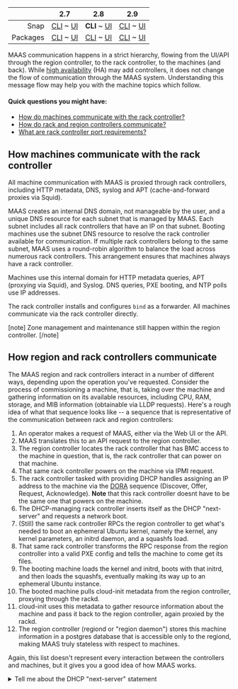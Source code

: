 <!-- deb-2-7-cli
||2.7|2.8|2.9|
|-----:|:-----:|:-----:|:-----:|
|Snap|[CLI](/t/maas-communication-snap-2-7-cli/2826) ~ [UI](/t/maas-communication-snap-2-7-ui/2827)|[CLI](/t/maas-communication-snap-2-8-cli/2828) ~ [UI](/t/maas-communication-snap-2-8-ui/2829)|[CLI](/t/maas-communication-snap-2-9-cli/2830) ~ [UI](/t/maas-communication-snap-2-9-ui/2831)|
|Packages|**CLI** ~ [UI](/t/maas-communication-deb-2-7-ui/2833)|[CLI](/t/maas-communication-deb-2-8-cli/2834) ~ [UI](/t/maas-communication-deb-2-8-ui/2835)|[CLI](/t/maas-communication-deb-2-9-cli/2836) ~ [UI](/t/maas-communication-deb-2-9-ui/2837)|
 deb-2-7-cli -->

<!-- deb-2-7-ui
||2.7|2.8|2.9|
|-----:|:-----:|:-----:|:-----:|
|Snap|[CLI](/t/maas-communication-snap-2-7-cli/2826) ~ [UI](/t/maas-communication-snap-2-7-ui/2827)|[CLI](/t/maas-communication-snap-2-8-cli/2828) ~ [UI](/t/maas-communication-snap-2-8-ui/2829)|[CLI](/t/maas-communication-snap-2-9-cli/2830) ~ [UI](/t/maas-communication-snap-2-9-ui/2831)|
|Packages|[CLI](/t/maas-communication-deb-2-7-cli/2832) ~ **UI**|[CLI](/t/maas-communication-deb-2-8-cli/2834) ~ [UI](/t/maas-communication-deb-2-8-ui/2835)|[CLI](/t/maas-communication-deb-2-9-cli/2836) ~ [UI](/t/maas-communication-deb-2-9-ui/2837)|
 deb-2-7-ui -->

<!-- deb-2-8-cli
||2.7|2.8|2.9|
|-----:|:-----:|:-----:|:-----:|
|Snap|[CLI](/t/maas-communication-snap-2-7-cli/2826) ~ [UI](/t/maas-communication-snap-2-7-ui/2827)|[CLI](/t/maas-communication-snap-2-8-cli/2828) ~ [UI](/t/maas-communication-snap-2-8-ui/2829)|[CLI](/t/maas-communication-snap-2-9-cli/2830) ~ [UI](/t/maas-communication-snap-2-9-ui/2831)|
|Packages|[CLI](/t/maas-communication-deb-2-7-cli/2832) ~ [UI](/t/maas-communication-deb-2-7-ui/2833)|**CLI** ~ [UI](/t/maas-communication-deb-2-8-ui/2835)|[CLI](/t/maas-communication-deb-2-9-cli/2836) ~ [UI](/t/maas-communication-deb-2-9-ui/2837)|
 deb-2-8-cli -->

<!-- deb-2-8-ui
||2.7|2.8|2.9|
|-----:|:-----:|:-----:|:-----:|
|Snap|[CLI](/t/maas-communication-snap-2-7-cli/2826) ~ [UI](/t/maas-communication-snap-2-7-ui/2827)|[CLI](/t/maas-communication-snap-2-8-cli/2828) ~ [UI](/t/maas-communication-snap-2-8-ui/2829)|[CLI](/t/maas-communication-snap-2-9-cli/2830) ~ [UI](/t/maas-communication-snap-2-9-ui/2831)|
|Packages|[CLI](/t/maas-communication-deb-2-7-cli/2832) ~ [UI](/t/maas-communication-deb-2-7-ui/2833)|[CLI](/t/maas-communication-deb-2-8-cli/2834) ~ **UI**|[CLI](/t/maas-communication-deb-2-9-cli/2836) ~ [UI](/t/maas-communication-deb-2-9-ui/2837)|
 deb-2-8-ui -->

<!-- deb-2-9-cli
||2.7|2.8|2.9|
|-----:|:-----:|:-----:|:-----:|
|Snap|[CLI](/t/maas-communication-snap-2-7-cli/2826) ~ [UI](/t/maas-communication-snap-2-7-ui/2827)|[CLI](/t/maas-communication-snap-2-8-cli/2828) ~ [UI](/t/maas-communication-snap-2-8-ui/2829)|[CLI](/t/maas-communication-snap-2-9-cli/2830) ~ [UI](/t/maas-communication-snap-2-9-ui/2831)|
|Packages|[CLI](/t/maas-communication-deb-2-7-cli/2832) ~ [UI](/t/maas-communication-deb-2-7-ui/2833)|[CLI](/t/maas-communication-deb-2-8-cli/2834) ~ [UI](/t/maas-communication-deb-2-8-ui/2835)|**CLI** ~ [UI](/t/maas-communication-deb-2-9-ui/2837)|
 deb-2-9-cli -->

<!-- deb-2-9-ui
||2.7|2.8|2.9|
|-----:|:-----:|:-----:|:-----:|
|Snap|[CLI](/t/maas-communication-snap-2-7-cli/2826) ~ [UI](/t/maas-communication-snap-2-7-ui/2827)|[CLI](/t/maas-communication-snap-2-8-cli/2828) ~ [UI](/t/maas-communication-snap-2-8-ui/2829)|[CLI](/t/maas-communication-snap-2-9-cli/2830) ~ [UI](/t/maas-communication-snap-2-9-ui/2831)|
|Packages|[CLI](/t/maas-communication-deb-2-7-cli/2832) ~ [UI](/t/maas-communication-deb-2-7-ui/2833)|[CLI](/t/maas-communication-deb-2-8-cli/2834) ~ [UI](/t/maas-communication-deb-2-8-ui/2835)|[CLI](/t/maas-communication-deb-2-9-cli/2836) ~ **UI**|
 deb-2-9-ui -->

<!-- snap-2-7-cli
||2.7|2.8|2.9|
|-----:|:-----:|:-----:|:-----:|
|Snap|**CLI** ~ [UI](/t/maas-communication-snap-2-7-ui/2827)|[CLI](/t/maas-communication-snap-2-8-cli/2828) ~ [UI](/t/maas-communication-snap-2-8-ui/2829)|[CLI](/t/maas-communication-snap-2-9-cli/2830) ~ [UI](/t/maas-communication-snap-2-9-ui/2831)|
|Packages|[CLI](/t/maas-communication-deb-2-7-cli/2832) ~ [UI](/t/maas-communication-deb-2-7-ui/2833)|[CLI](/t/maas-communication-deb-2-8-cli/2834) ~ [UI](/t/maas-communication-deb-2-8-ui/2835)|[CLI](/t/maas-communication-deb-2-9-cli/2836) ~ [UI](/t/maas-communication-deb-2-9-ui/2837)|
 snap-2-7-cli -->

<!-- snap-2-7-ui
||2.7|2.8|2.9|
|-----:|:-----:|:-----:|:-----:|
|Snap|[CLI](/t/maas-communication-snap-2-7-cli/2826) ~ **UI**|[CLI](/t/maas-communication-snap-2-8-cli/2828) ~ [UI](/t/maas-communication-snap-2-8-ui/2829)|[CLI](/t/maas-communication-snap-2-9-cli/2830) ~ [UI](/t/maas-communication-snap-2-9-ui/2831)|
|Packages|[CLI](/t/maas-communication-deb-2-7-cli/2832) ~ [UI](/t/maas-communication-deb-2-7-ui/2833)|[CLI](/t/maas-communication-deb-2-8-cli/2834) ~ [UI](/t/maas-communication-deb-2-8-ui/2835)|[CLI](/t/maas-communication-deb-2-9-cli/2836) ~ [UI](/t/maas-communication-deb-2-9-ui/2837)|
 snap-2-7-ui -->

||2.7|2.8|2.9|
|-----:|:-----:|:-----:|:-----:|
|Snap|[CLI](/t/maas-communication-snap-2-7-cli/2826) ~ [UI](/t/maas-communication-snap-2-7-ui/2827)|**CLI** ~ [UI](/t/maas-communication-snap-2-8-ui/2829)|[CLI](/t/maas-communication-snap-2-9-cli/2830) ~ [UI](/t/maas-communication-snap-2-9-ui/2831)|
|Packages|[CLI](/t/maas-communication-deb-2-7-cli/2832) ~ [UI](/t/maas-communication-deb-2-7-ui/2833)|[CLI](/t/maas-communication-deb-2-8-cli/2834) ~ [UI](/t/maas-communication-deb-2-8-ui/2835)|[CLI](/t/maas-communication-deb-2-9-cli/2836) ~ [UI](/t/maas-communication-deb-2-9-ui/2837)|

<!-- snap-2-8-ui
||2.7|2.8|2.9|
|-----:|:-----:|:-----:|:-----:|
|Snap|[CLI](/t/maas-communication-snap-2-7-cli/2826) ~ [UI](/t/maas-communication-snap-2-7-ui/2827)|[CLI](/t/maas-communication-snap-2-8-cli/2828) ~ **UI**|[CLI](/t/maas-communication-snap-2-9-cli/2830) ~ [UI](/t/maas-communication-snap-2-9-ui/2831)|
|Packages|[CLI](/t/maas-communication-deb-2-7-cli/2832) ~ [UI](/t/maas-communication-deb-2-7-ui/2833)|[CLI](/t/maas-communication-deb-2-8-cli/2834) ~ [UI](/t/maas-communication-deb-2-8-ui/2835)|[CLI](/t/maas-communication-deb-2-9-cli/2836) ~ [UI](/t/maas-communication-deb-2-9-ui/2837)|
 snap-2-8-ui -->

<!-- snap-2-9-cli
||2.7|2.8|2.9|
|-----:|:-----:|:-----:|:-----:|
|Snap|[CLI](/t/maas-communication-snap-2-7-cli/2826) ~ [UI](/t/maas-communication-snap-2-7-ui/2827)|[CLI](/t/maas-communication-snap-2-8-cli/2828) ~ [UI](/t/maas-communication-snap-2-8-ui/2829)|**CLI** ~ [UI](/t/maas-communication-snap-2-9-ui/2831)|
|Packages|[CLI](/t/maas-communication-deb-2-7-cli/2832) ~ [UI](/t/maas-communication-deb-2-7-ui/2833)|[CLI](/t/maas-communication-deb-2-8-cli/2834) ~ [UI](/t/maas-communication-deb-2-8-ui/2835)|[CLI](/t/maas-communication-deb-2-9-cli/2836) ~ [UI](/t/maas-communication-deb-2-9-ui/2837)|
 snap-2-9-cli -->

<!-- snap-2-9-ui
||2.7|2.8|2.9|
|-----:|:-----:|:-----:|:-----:|
|Snap|[CLI](/t/maas-communication-snap-2-7-cli/2826) ~ [UI](/t/maas-communication-snap-2-7-ui/2827)|[CLI](/t/maas-communication-snap-2-8-cli/2828) ~ [UI](/t/maas-communication-snap-2-8-ui/2829)|[CLI](/t/maas-communication-snap-2-9-cli/2830) ~ **UI**|
|Packages|[CLI](/t/maas-communication-deb-2-7-cli/2832) ~ [UI](/t/maas-communication-deb-2-7-ui/2833)|[CLI](/t/maas-communication-deb-2-8-cli/2834) ~ [UI](/t/maas-communication-deb-2-8-ui/2835)|[CLI](/t/maas-communication-deb-2-9-cli/2836) ~ [UI](/t/maas-communication-deb-2-9-ui/2837)|
 snap-2-9-ui -->

<!-- deb-2-7-cli
MAAS communication happens in a strict hierarchy, flowing from the UI/API through the region controller, to the rack controller, to the machines (and back).  While [high availability](/t/high-availability/2688) (HA) may add controllers, it does not change the flow of communication through the MAAS system.  Understanding this message flow may help you with the machine topics which follow.
deb-2-7-cli -->

<!-- deb-2-7-ui
MAAS communication happens in a strict hierarchy, flowing from the UI/API through the region controller, to the rack controller, to the machines (and back).  While [high availability](/t/high-availability/2689) (HA) may add controllers, it does not change the flow of communication through the MAAS system.  Understanding this message flow may help you with the machine topics which follow.
deb-2-7-ui -->

<!-- deb-2-8-cli
MAAS communication happens in a strict hierarchy, flowing from the UI/API through the region controller, to the rack controller, to the machines (and back).  While [high availability](/t/high-availability/2690) (HA) may add controllers, it does not change the flow of communication through the MAAS system.  Understanding this message flow may help you with the machine topics which follow.
deb-2-8-cli -->

<!-- deb-2-8-ui
MAAS communication happens in a strict hierarchy, flowing from the UI/API through the region controller, to the rack controller, to the machines (and back).  While [high availability](/t/high-availability/2691) (HA) may add controllers, it does not change the flow of communication through the MAAS system.  Understanding this message flow may help you with the machine topics which follow.
deb-2-8-ui -->

<!-- deb-2-9-cli
MAAS communication happens in a strict hierarchy, flowing from the UI/API through the region controller, to the rack controller, to the machines (and back).  While [high availability](/t/high-availability/2692) (HA) may add controllers, it does not change the flow of communication through the MAAS system.  Understanding this message flow may help you with the machine topics which follow.
deb-2-9-cli -->

<!-- deb-2-9-ui
MAAS communication happens in a strict hierarchy, flowing from the UI/API through the region controller, to the rack controller, to the machines (and back).  While [high availability](/t/high-availability/2693) (HA) may add controllers, it does not change the flow of communication through the MAAS system.  Understanding this message flow may help you with the machine topics which follow.
deb-2-9-ui -->

<!-- snap-2-7-cli
MAAS communication happens in a strict hierarchy, flowing from the UI/API through the region controller, to the rack controller, to the machines (and back).  While [high availability](/t/high-availability/2682) (HA) may add controllers, it does not change the flow of communication through the MAAS system.  Understanding this message flow may help you with the machine topics which follow.
snap-2-7-cli -->

<!-- snap-2-7-ui
MAAS communication happens in a strict hierarchy, flowing from the UI/API through the region controller, to the rack controller, to the machines (and back).  While [high availability](/t/high-availability/2683) (HA) may add controllers, it does not change the flow of communication through the MAAS system.  Understanding this message flow may help you with the machine topics which follow.
snap-2-7-ui -->

MAAS communication happens in a strict hierarchy, flowing from the UI/API through the region controller, to the rack controller, to the machines (and back).  While [high availability](/t/high-availability/2684) (HA) may add controllers, it does not change the flow of communication through the MAAS system.  Understanding this message flow may help you with the machine topics which follow.

<!-- snap-2-8-ui
MAAS communication happens in a strict hierarchy, flowing from the UI/API through the region controller, to the rack controller, to the machines (and back).  While [high availability](/t/high-availability/2685) (HA) may add controllers, it does not change the flow of communication through the MAAS system.  Understanding this message flow may help you with the machine topics which follow.
snap-2-8-ui -->

<!-- snap-2-9-cli
MAAS communication happens in a strict hierarchy, flowing from the UI/API through the region controller, to the rack controller, to the machines (and back).  While [high availability](/t/high-availability/2686) (HA) may add controllers, it does not change the flow of communication through the MAAS system.  Understanding this message flow may help you with the machine topics which follow.
snap-2-9-cli -->

<!-- snap-2-9-ui
MAAS communication happens in a strict hierarchy, flowing from the UI/API through the region controller, to the rack controller, to the machines (and back).  While [high availability](/t/high-availability/2687) (HA) may add controllers, it does not change the flow of communication through the MAAS system.  Understanding this message flow may help you with the machine topics which follow.
snap-2-9-ui -->

#### Quick questions you might have:

* [How do machines communicate with the rack controller?](#heading--machinerack)
* [How do rack and region controllers communicate?](#heading--rackregion)
* [What are rack controller port requirements?](/t/hardening-your-maas-installation/1381#heading--firewalls)

<h2 id="heading--machinerack">How machines communicate with the rack controller</h2>

All machine communication with MAAS is proxied through rack controllers, including HTTP metadata, DNS, syslog and APT (cache-and-forward proxies via Squid). 

MAAS creates an internal DNS domain, not manageable by the user, and a unique DNS resource for each subnet that is managed by MAAS. Each subnet includes all rack controllers that have an IP on that subnet. Booting machines use the subnet DNS resource to resolve the rack controller available for communication. If multiple rack controllers belong to the same subnet, MAAS uses a round-robin algorithm to balance the load across numerous rack controllers. This arrangement ensures that machines always have a rack controller.

Machines use this internal domain for HTTP metadata queries, APT (proxying via Squid), and Syslog. DNS queries, PXE booting, and NTP polls use IP addresses.

The rack controller installs and configures `bind` as a forwarder. All machines communicate via the rack controller directly.

[note]
Zone management and maintenance still happen within the region controller.
[/note]

<h2 id="heading--rackregion">How region and rack controllers communicate</h2>

The MAAS region and rack controllers interact in a number of different ways, depending upon the operation you've requested.  Consider the process of commissioning a machine, that is, taking over the machine and gathering information on its available resources, including CPU, RAM, storage, and MIB information (obtainable via LLDP requests).  Here's a rough idea of what that sequence looks like -- a sequence that is representative of the communication between rack and region controllers:

1. An operator makes a request of MAAS, either via the Web UI or the API.  
2. MAAS translates this to an API request to the region controller.
3. The region controller locates the rack controller that has BMC access to the machine in question, that is, the rack controller that can power on that machine.
4. That same rack controller powers on the machine via IPMI request.
5. The rack controller tasked with providing DHCP handles assigning an IP address to the machine via the [DORA](/t/concepts-and-terms/785#heading--dhcp) sequence (Discover, Offer, Request, Acknowledge).  **Note** that this rack controller doesnt have to be the same one that powers on the machine.
6. The DHCP-managing rack controller inserts itself as the DHCP "next-server" and requests a network boot.
7. (Still) the same rack controller RPCs the region controller to get what's needed to boot an ephemeral Ubuntu kernel, namely the kernel, any kernel parameters, an initrd daemon, and a squashfs load.
8. That same rack controller transforms the RPC response from the region controller into a valid PXE config and tells the machine to come get its files.
9. The booting machine loads the kernel and initrd, boots with that initrd, and then loads the squashfs, eventually making its way up to an ephemeral Ubuntu instance.
10. The booted machine pulls cloud-init metadata from the region controller, proxying through the rackd.
11. cloud-init uses this metadata to gather resource information about the machine and pass it back to the region controller, again proxied by the rackd.
12. The region controller (regiond or "region daemon") stores this machine information in a postgres database that is accessible only to the regiond, making MAAS truly stateless with respect to machines.

Again, this list doesn't represent every interaction between the controllers and machines, but it gives you a good idea of how MAAS works.

<details><summary>Tell me about the DHCP "next-server" statement</summary>

The `next-server` directive is used to specify the host address from which an initial boot file is to be loaded, usually a TFTP server.  In the case of MAAS, the rack controller providing DHCP actually inserts itself, since it can proxy (broker) the delivery of boot bits to the machine in question.
</details>